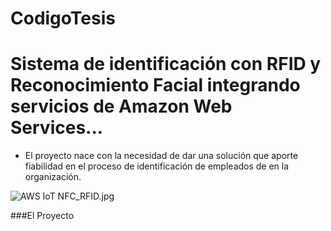 # CodigoTesis
# Sistema de identificación con RFID y Reconocimiento Facial integrando servicios de Amazon Web Services...

- El proyecto nace con la necesidad de dar una solución que aporte fiabilidad en el proceso de identificación de empleados de en la organización.

![AWS IoT NFC_RFID.jpg](https://s3objeto.s3.us-east-2.amazonaws.com/AWS%20IoT%20NFC_RFID.jpg?response-content-disposition=inline&X-Amz-Security-Token=IQoJb3JpZ2luX2VjEAUaCXVzLWVhc3QtMiJGMEQCIFA78q91BPnK4wAcZYm7PiZXxjVzKxpBmv1OEk9C0ZooAiBwgMqOmx69NTc4h5A9uC2XWrZIS%2BYZTjr%2FAbirJoZuLyr2Agh%2BEAAaDDg3NTM4NTU3NDQ2MSIMTL3zehWm32RfUBz1KtMCNqJISZvgjXc0AEm8bjeTl0Pl8TB3lX23FMZ4KPKehDrl6nzfh2DDpSuzQuX2l%2FYacQcrEND6F8YM72Y%2BQvoBvYc9Plov%2Ffs3XUPkUL1uh6rLnNp%2BHupYIK2MFYGeMH5d6Pah%2FbjQmJ1d82W294lDlsS68ZN%2F244WYDlMby4jMjXY4VKS7l%2ByEbs8z1yaRu65XFCH0T1EQ5%2FlKrvy02QaYKnWFxkkxZSgIXYgr1cluwJJK06WYCRF9t%2Ft6kcKR1UfRg5g0DuMe0H5X8Ex6mXjE5yH0Xd%2FTnODo6zW%2BA%2Ftx7BWxmJCgs%2FSSHueFt2QthHYnW2NwiQo3Ch6Yrn1CRoPwiBswQZPEBnFKXy2Vz2Tani9hx7MUX0JNn%2B4dYUFv3rFP5PHWACojbNeQ6l93ltS93kkj8uA85chJnoiiuaH9CgZV9ck1O3vHg7jVYRsovJRPIppMO6W%2BIoGOrQCV7ZBCc5HKhTMvRvUCGu%2FT2jndvDlTGVanUZxr6sIUMXymfpDpBW2b8VU4FLYWK3gC%2FMzgeGS7SaOQJaO7h%2FQC1Fh%2B%2BrKhan4qWarsdFIYLG7sfP%2FWmZcX5w5QUdQR%2FJ4B%2FhfYALHu9rtAlA%2BaZOExhCeqnXeFurBXzsQQFF13qdWeR%2BhEfeOH3S32pHyw8VNmR1E%2B0n8RkHV5APTr1AWT5B7WTtBu%2Fn5%2FN8cJyly7u6HJ6q42lTKu1z17PDaZUqkJUPtxTrEcTRUSngUKKtUM2zpBKl%2Bb4DUmscJcBckxzsHOX10MpjKVPAfM5SCgLVBqwB4Hl01twpLLTqA0RqCpba9pMuBsQwLu2csFDWIivUpo%2B%2F31G6f0ti9kDt2xzxOxKN6xaiy1B%2Blul%2BD9KcNE7wXJP8%3D&X-Amz-Algorithm=AWS4-HMAC-SHA256&X-Amz-Date=20211006T211057Z&X-Amz-SignedHeaders=host&X-Amz-Expires=300&X-Amz-Credential=ASIA4XUIL2Q6VLY3IQNG%2F20211006%2Fus-east-2%2Fs3%2Faws4_request&X-Amz-Signature=8aa967a02ef0320f02c8f0bc20f8d24f82aed817e6032d870054837ae6c86330 "AWS IoT NFC_RFID.jpg")


###El Proyecto
